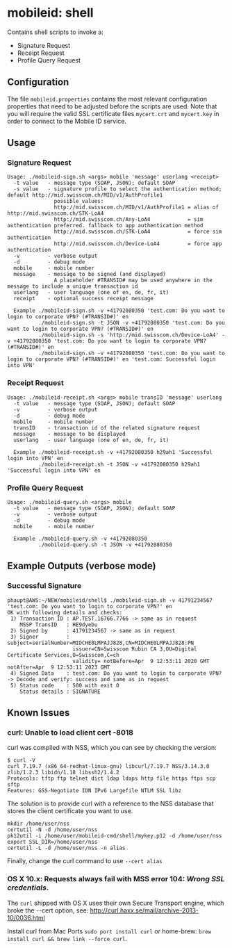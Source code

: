 mobileid: shell
============

Contains shell scripts to invoke a:

* Signature Request
* Receipt Request
* Profile Query Request

## Configuration
The file `mobileid.properties` contains the most relevant configuration properties that need to be adjusted before the scripts are used.
Note that you will require the valid SSL certificate files `mycert.crt` and `mycert.key` in order to connect to the Mobile ID service.

## Usage 
### Signature Request
```
Usage: ./mobileid-sign.sh <args> mobile 'message' userlang <receipt>
  -t value   - message type (SOAP, JSON); default SOAP
  -s value   - signature profile to select the authentication method; default http://mid.swisscom.ch/MID/v1/AuthProfile1
               possible values:
               http://mid.swisscom.ch/MID/v1/AuthProfile1 = alias of http://mid.swisscom.ch/STK-LoA4
               http://mid.swisscom.ch/Any-LoA4            = sim authentication preferred. fallback to app authentication method
               http://mid.swisscom.ch/STK-LoA4            = force sim authentication
               http://mid.swisscom.ch/Device-LoA4         = force app authentication
  -v         - verbose output
  -d         - debug mode
  mobile     - mobile number
  message    - message to be signed (and displayed)
               A placeholder #TRANSID# may be used anywhere in the message to include a unique transaction id
  userlang   - user language (one of en, de, fr, it)
  receipt    - optional success receipt message

  Example ./mobileid-sign.sh -v +41792080350 'test.com: Do you want to login to corporate VPN? (#TRANSID#)' en
          ./mobileid-sign.sh -t JSON -v +41792080350 'test.com: Do you want to login to corporate VPN? (#TRANSID#)' en
          ./mobileid-sign.sh -s 'http://mid.swisscom.ch/Device-LoA4' -v +41792080350 'test.com: Do you want to login to corporate VPN? (#TRANSID#)' en
          ./mobileid-sign.sh -v +41792080350 'test.com: Do you want to login to corporate VPN? (#TRANSID#)' en 'test.com: Successful login into VPN'
```

### Receipt Request
```
Usage: ./mobileid-receipt.sh <args> mobile transID 'message' userlang
  -t value   - message type (SOAP, JSON); default SOAP
  -v         - verbose output
  -d         - debug mode
  mobile     - mobile number
  transID    - transaction id of the related signature request
  message    - message to be displayed
  userlang   - user language (one of en, de, fr, it)

  Example ./mobileid-receipt.sh -v +41792080350 h29ah1 'Successful login into VPN' en
          ./mobileid-receipt.sh -t JSON -v +41792080350 h29ah1 'Successful login into VPN' en
```

### Profile Query Request
```
Usage: ./mobileid-query.sh <args> mobile
  -t value   - message type (SOAP, JSON); default SOAP
  -v         - verbose output
  -d         - debug mode
  mobile     - mobile number

  Example ./mobileid-query.sh -v +41792080350
          ./mobileid-query.sh -t JSON -v +41792080350
````

## Example Outputs (verbose mode)
### Successful Signature

```
phaupt@AWS:~/NEW/mobileid/shell$ ./mobileid-sign.sh -v 41791234567 'test.com: Do you want to login to corporate VPN?' en
OK with following details and checks:
 1) Transaction ID : AP.TEST.16766.7766 -> same as in request
    MSSP TransID   : HE9dyebu
 2) Signed by      : 41791234567 -> same as in request
 3) Signer         : subject=serialNumber=MIDCHE0LMPAJJ828,CN=MIDCHE0LMPAJJ828:PN
                     issuer=CN=Swisscom Rubin CA 3,OU=Digital Certificate Services,O=Swisscom,C=ch
                     validity= notBefore=Apr  9 12:53:11 2020 GMT notAfter=Apr  9 12:53:11 2023 GMT
 4) Signed Data    : test.com: Do you want to login to corporate VPN? -> Decode and verify: success and same as in request
 5) Status code    : 500 with exit 0
    Status details : SIGNATURE
```

## Known Issues

### curl: Unable to load client cert -8018

curl was compiled with NSS, which you can see by checking the version:

```
$ curl -V
curl 7.19.7 (x86_64-redhat-linux-gnu) libcurl/7.19.7 NSS/3.14.3.0 zlib/1.2.3 libidn/1.18 libssh2/1.4.2
Protocols: tftp ftp telnet dict ldap ldaps http file https ftps scp sftp 
Features: GSS-Negotiate IDN IPv6 Largefile NTLM SSL libz
```

The solution is to provide curl with a reference to the NSS database that stores the client certificate you want to use.

```
mkdir /home/user/nss
certutil -N -d /home/user/nss
pk12util -i /home/user/mobileid-cmd/shell/mykey.p12 -d /home/user/nss
export SSL_DIR=/home/user/nss
certutil -L -d /home/user/nss -n alias
```

Finally, change the curl command to use `--cert alias`

### OS X 10.x: Requests always fail with MSS error 104: _Wrong SSL credentials_.

The `curl` shipped with OS X uses their own Secure Transport engine, which broke the --cert option, see: http://curl.haxx.se/mail/archive-2013-10/0036.html

Install curl from Mac Ports `sudo port install curl` or home-brew: `brew install curl && brew link --force curl`.

